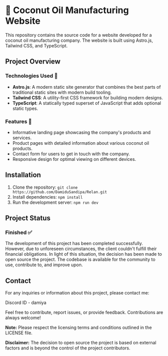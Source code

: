 # 🥥 Coconut Oil Manufacturing Website

This repository contains the source code for a website developed for a coconut oil manufacturing company. The website is built using Astro.js, Tailwind CSS, and TypeScript.

## Project Overview

### Technologies Used 🚀

- **Astro.js**: A modern static site generator that combines the best parts of traditional static sites with modern build tooling.
- **Tailwind CSS**: A utility-first CSS framework for building modern designs.
- **TypeScript**: A statically typed superset of JavaScript that adds optional static types.

### Features 🌟

- Informative landing page showcasing the company's products and services.
- Product pages with detailed information about various coconut oil products.
- Contact form for users to get in touch with the company.
- Responsive design for optimal viewing on different devices.

## Installation

1. Clone the repository: `git clone https://github.com/DamiduSandipa/Relan.git`
2. Install dependencies: `npm install`
3. Run the development server: `npm run dev`

## Project Status

### Finished ✅

The development of this project has been completed successfully. However, due to unforeseen circumstances, the client couldn't fulfill their financial obligations. In light of this situation, the decision has been made to open source the project. The codebase is available for the community to use, contribute to, and improve upon.

## Contact

For any inquiries or information about this project, please contact me:

Discord ID - damiya

Feel free to contribute, report issues, or provide feedback. Contributions are always welcome!

**Note:** Please respect the licensing terms and conditions outlined in the LICENSE file.

**Disclaimer:** The decision to open source the project is based on external factors and is beyond the control of the project contributors.
